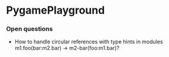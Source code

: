 # PygamePlayground


### Open questions
- How to handle circular references with type hints in modules m1.foo(bar:m2.bar) -> m2-bar(foo:m1.bar)?